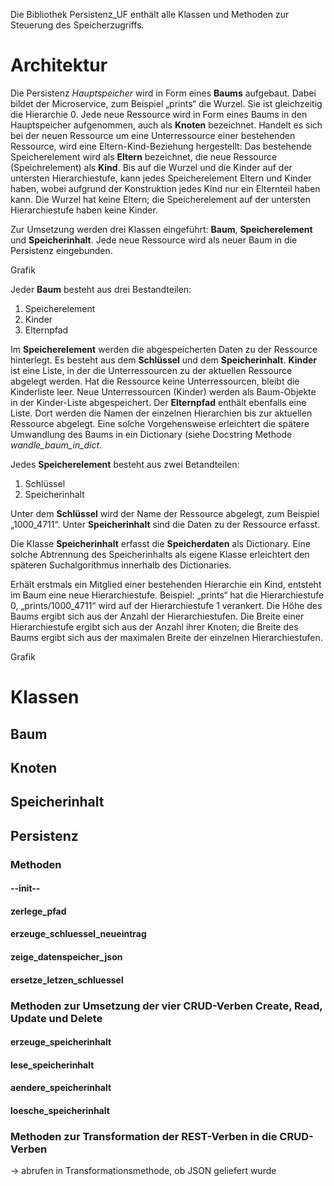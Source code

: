 Die Bibliothek Persistenz_UF enthält alle Klassen und Methoden zur Steuerung des Speicherzugriffs.


# Architektur

Die Persistenz *Hauptspeicher* wird in Form eines **Baums** aufgebaut. Dabei bildet der Microservice, zum Beispiel 
„prints“ die Wurzel. Sie ist gleichzeitig die Hierarchie 0. Jede neue Ressource wird in Form eines Baums in den 
Hauptspeicher aufgenommen, auch als **Knoten** bezeichnet. Handelt es sich bei der neuen Ressource um eine 
Unterressource einer bestehenden Ressource, wird eine Eltern-Kind-Beziehung hergestellt: Das bestehende Speicherelement 
wird als **Eltern** bezeichnet, die neue Ressource (Speichrelement) als **Kind**. Bis auf die Wurzel und die Kinder auf 
der untersten Hierarchiestufe, kann jedes Speicherelement Eltern und Kinder haben, wobei aufgrund der Konstruktion jedes
Kind nur ein Elternteil haben kann. Die Wurzel hat keine Eltern; die Speicherelement auf der untersten Hierarchiestufe 
haben keine Kinder.

Zur Umsetzung werden drei Klassen eingeführt: **Baum**, **Speicherelement** und **Speicherinhalt**. Jede neue Ressource
wird als neuer Baum in die Persistenz eingebunden. 

Grafik

Jeder **Baum** besteht aus drei Bestandteilen:
1. Speicherelement
2. Kinder
3. Elternpfad

Im **Speicherelement** werden die abgespeicherten Daten zu der Ressource hinterlegt. Es besteht aus dem **Schlüssel** 
und dem **Speicherinhalt**. **Kinder** ist eine Liste, in der die Unterressourcen zu der aktuellen Ressource abgelegt
werden. Hat die Ressource keine Unterressourcen, bleibt die Kinderliste leer. Neue Unterressourcen (Kinder) werden als
Baum-Objekte in der Kinder-Liste abgespeichert. Der **Elternpfad** enthält ebenfalls eine Liste. Dort werden die Namen
der einzelnen Hierarchien bis zur aktuellen Ressource abgelegt. Eine solche Vorgehensweise erleichtert die spätere
Umwandlung des Baums in ein Dictionary (siehe Docstring Methode *wandle_baum_in_dict*.

Jedes **Speicherelement** besteht aus zwei Betandteilen:
1. Schlüssel
2. Speicherinhalt

Unter dem **Schlüssel** wird der Name der Ressource abgelegt, zum Beispiel „1000_4711“. Unter **Speicherinhalt** sind 
die Daten zu der Ressource erfasst. 

Die Klasse **Speicherinhalt** erfasst die **Speicherdaten** als Dictionary. Eine solche Abtrennung des Speicherinhalts
als eigene Klasse erleichtert den späteren Suchalgorithmus innerhalb des Dictionaries.

Erhält erstmals ein Mitglied einer bestehenden Hierarchie ein Kind, entsteht im Baum eine neue Hierarchiestufe. 
Beispiel: „prints“ hat die Hierarchiestufe 0, „prints/1000_4711“ wird auf der Hierarchiestufe 1 verankert.
Die Höhe des Baums ergibt sich aus der Anzahl der Hierarchiestufen. Die Breite einer Hierarchiestufe ergibt sich aus der
Anzahl ihrer Knoten; die Breite des Baums ergibt sich aus der maximalen Breite der einzelnen Hierarchiestufen.


Grafik


# Klassen

## Baum


## Knoten


## Speicherinhalt




## Persistenz

### Methoden




#### --init--

#### zerlege_pfad

#### erzeuge_schluessel_neueintrag

#### zeige_datenspeicher_json

#### ersetze_letzen_schluessel

### Methoden zur Umsetzung der vier CRUD-Verben Create, Read, Update und Delete

#### erzeuge_speicherinhalt

#### lese_speicherinhalt

#### aendere_speicherinhalt

#### loesche_speicherinhalt

### Methoden zur Transformation der REST-Verben in die CRUD-Verben
-> abrufen in Transformationsmethode, ob JSON geliefert wurde



